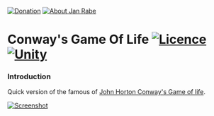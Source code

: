 [![Donation](https://img.shields.io/badge/donate-please-brightgreen.svg)](https://www.paypal.me/janrabe) [![About Jan Rabe](https://img.shields.io/badge/about-me-green.svg)](https://about.me/janrabe) 
# Conway's Game Of Life [![Licence](https://img.shields.io/badge/licence-Apache-blue.svg)](http://www.apache.org/licenses/LICENSE-2.0) [![Unity](https://img.shields.io/badge/Unity3D-5.6.1f1-blue.svg)](https://store.unity.com/download?ref=personal)

### Introduction

Quick version of the famous of [John Horton Conway's Game of life](https://en.wikipedia.org/wiki/Conway%27s_Game_of_Life).


[![Screenshot](http://i.imgur.com/DpsmQiB.png?1)](https://kibotu.github.io/GameOfLife/)